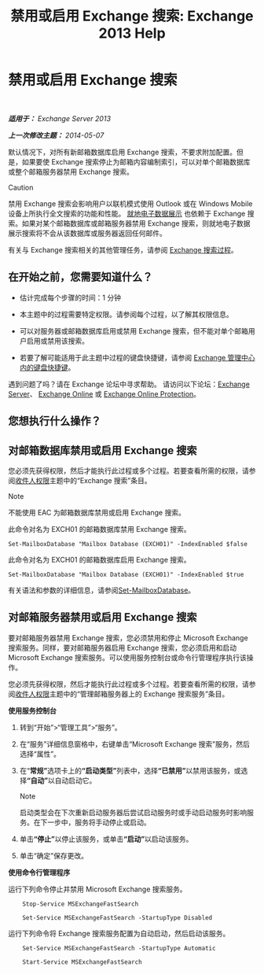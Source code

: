﻿---
title: '禁用或启用 Exchange 搜索: Exchange 2013 Help'
TOCTitle: 禁用或启用 Exchange 搜索
ms:assetid: 195b25be-53fb-4215-90a5-04340d640bcc
ms:mtpsurl: https://technet.microsoft.com/zh-cn/library/Aa996416(v=EXCHG.150)
ms:contentKeyID: 52061484
ms.date: 01/11/2018
mtps_version: v=EXCHG.150
ms.translationtype: HT
---

# 禁用或启用 Exchange 搜索

 

_**适用于：** Exchange Server 2013_

_**上一次修改主题：** 2014-05-07_

默认情况下，对所有新邮箱数据库启用 Exchange 搜索，不要求附加配置。但是，如果要使 Exchange 搜索停止为邮箱内容编制索引，可以对单个邮箱数据库或整个邮箱服务器禁用 Exchange 搜索。

> [!CAUTION]  
> 禁用 Exchange 搜索会影响用户以联机模式使用 Outlook 或在 Windows Mobile 设备上所执行全文搜索的功能和性能。
> <a href="https://docs.microsoft.com/zh-cn/exchange/security-and-compliance/in-place-ediscovery/in-place-ediscovery">就地电子数据展示</a> 也依赖于 Exchange 搜索。如果对某个邮箱数据库或邮箱服务器禁用 Exchange 搜索，则就地电子数据展示搜索将不会从该数据库或服务器返回任何邮件。


有关与 Exchange 搜索相关的其他管理任务，请参阅 [Exchange 搜索过程](exchange-search-procedures-exchange-2013-help.md)。

## 在开始之前，您需要知道什么？

  - 估计完成每个步骤的时间：1 分钟

  - 本主题中的过程需要特定权限。请参阅每个过程，以了解其权限信息。

  - 可以对服务器或邮箱数据库启用或禁用 Exchange 搜索，但不能对单个邮箱用户启用或禁用该搜索。

  - 若要了解可能适用于此主题中过程的键盘快捷键，请参阅 [Exchange 管理中心内的键盘快捷键](keyboard-shortcuts-in-the-exchange-admin-center-exchange-online-protection-help.md)。

遇到问题了吗？请在 Exchange 论坛中寻求帮助。 请访问以下论坛：[Exchange Server](https://go.microsoft.com/fwlink/p/?linkid=60612)、 [Exchange Online](https://go.microsoft.com/fwlink/p/?linkid=267542) 或 [Exchange Online Protection](https://go.microsoft.com/fwlink/p/?linkid=285351)。

## 您想执行什么操作？

## 对邮箱数据库禁用或启用 Exchange 搜索

您必须先获得权限，然后才能执行此过程或多个过程。若要查看所需的权限，请参阅[收件人权限](recipients-permissions-exchange-2013-help.md)主题中的“Exchange 搜索”条目。

> [!NOTE]  
> 不能使用 EAC 为邮箱数据库禁用或启用 Exchange 搜索。


此命令对名为 EXCH01 的邮箱数据库禁用 Exchange 搜索。

    Set-MailboxDatabase "Mailbox Database (EXCH01)" -IndexEnabled $false

此命令对名为 EXCH01 的邮箱数据库启用 Exchange 搜索。

    Set-MailboxDatabase "Mailbox Database (EXCH01)" -IndexEnabled $true

有关语法和参数的详细信息，请参阅[Set-MailboxDatabase](https://technet.microsoft.com/zh-cn/library/bb123971\(v=exchg.150\))。

## 对邮箱服务器禁用或启用 Exchange 搜索

要对邮箱服务器禁用 Exchange 搜索，您必须禁用和停止 Microsoft Exchange 搜索服务。同样，要对邮箱服务器启用 Exchange 搜索，您必须启用和启动 Microsoft Exchange 搜索服务。可以使用服务控制台或命令行管理程序执行该操作。

您必须先获得权限，然后才能执行此过程或多个过程。若要查看所需的权限，请参阅[收件人权限](recipients-permissions-exchange-2013-help.md)主题中的“管理邮箱服务器上的 Exchange 搜索服务”条目。

**使用服务控制台**

1.  转到“开始”\>“管理工具”\>“服务”。

2.  在“服务”详细信息窗格中，右键单击“Microsoft Exchange 搜索”服务，然后选择“属性”。

3.  在“<strong>常规”</strong>选项卡上的<strong>“启动类型”</strong>列表中，选择<strong>“已禁用”</strong>以禁用该服务，或选择<strong>“自动”</strong>以自动启动它。
    
    > [!NOTE]  
    > 启动类型会在下次重新启动服务器后尝试启动服务时或手动启动服务时影响服务。在下一步中，服务将手动停止或启动。


4.  单击<strong>“停止”</strong>以停止该服务，或单击<strong>“启动”</strong>以启动该服务。

5.  单击“确定”保存更改。

**使用命令行管理程序**

运行下列命令停止并禁用 Microsoft Exchange 搜索服务。

```
    Stop-Service MSExchangeFastSearch
```
```
    Set-Service MSExchangeFastSearch -StartupType Disabled
```

运行下列命令将 Exchange 搜索服务配置为自动启动，然后启动该服务。

```
    Set-Service MSExchangeFastSearch -StartupType Automatic
```
```
    Start-Service MSExchangeFastSearch
```
